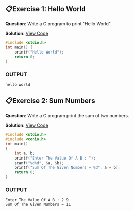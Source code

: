 ## 📋Exercise 1: Hello World

**Question**: Write a C program to print "Hello World".

**Solution**: [View Code](hello_world.c)

```c
#include <stdio.h>
int main() {
    printf("Hello World");
    return 0;
}
```
### OUTPUT

```
hello world
```

## 📋Exercise 2: Sum Numbers

**Question**: Write a C program print the sum of two numbers.

**Solution**: [View Code](sum_numbers.c)

```c
#include <stdio.h>
#include <conio.h>
int main()
{
    int a, b;
    printf("Enter The Value Of A B : ");
    scanf("%d%d", &a, &b);
    printf("Sum Of The Given Numbers = %d", a + b);
    return 0;
}
```
### OUTPUT

```
Enter The Value Of A B : 2 9
Sum Of The Given Numbers = 11
```
